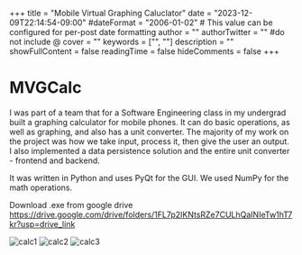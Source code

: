 +++
title = "Mobile Virtual Graphing Caluclator"
date = "2023-12-09T22:14:54-09:00"
#dateFormat = "2006-01-02" # This value can be configured for per-post date formatting
author = ""
authorTwitter = "" #do not include @
cover = ""
keywords = ["", ""]
description = ""
showFullContent = false
readingTime = false
hideComments = false
+++

# MVGCalc

I was part of a team that for a Software Engineering class in my undergrad built a graphing calculator for mobile phones.  It can do basic operations, as well as graphing, and also has a unit converter. The majority of my work on the project was how we take input, process it, then give the user an output.  I also implemented a data persistence solution and the entire unit converter  - frontend and backend.  

It was written in Python and uses PyQt for the GUI. We used NumPy for the math operations.

Download .exe from google drive https://drive.google.com/drive/folders/1FL7p2IKNtsRZe7CULhQaINIeTw1hT7kr?usp=drive_link

![calc1](/mvgcalc/mvg_basic_2.png)
![calc2](/mvgcalc/mvg_graph_display.png)
![calc3](/mvgcalc/mvg_unit_conv.png)
